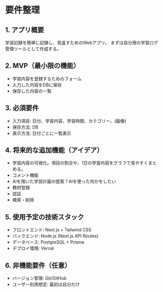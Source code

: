 # 要件整理

## 1. アプリ概要
学習記録を簡単に記録し、見返すためのWebアプリ。
まずは自分用の学習ログ管理ツールとして作成する。

## 2. MVP（最小限の機能）
- 学習内容を登録するためのフォーム
- 入力した内容をDBに保存
- 保存した内容の一覧

## 3. 必須要件
- 入力項目: 日付、学習内容、学習時間、カテゴリー、(画像)
- 保存方法: DB
- 表示方法: 日付ごとに一覧表示

## 4. 将来的な追加機能（アイデア）
- 学習内容の可視化。項目の割合や、1日の学習内容をグラフで見やすくまとめる。
- コメント機能
- AIを用いた学習計画の提案？AIを使った何かをしたい
- 教材登録
- 認証
- 検索・削除

## 5. 使用予定の技術スタック
- フロントエンド: Next.js + Tailwind CSS
- バックエンド: Node.js (Next.js API Routes)
- データベース: PostgreSQL + Prisma
- デプロイ環境: Vercel

## 6. 非機能要件（任意）
- バージョン管理: Git/GitHub
- ユーザー利用想定: 最初は自分だけ